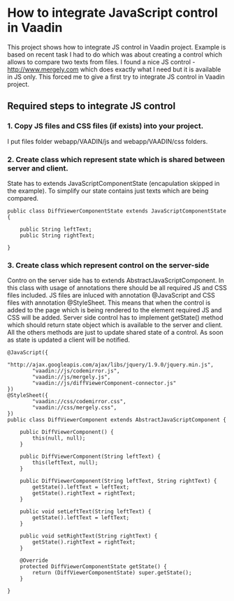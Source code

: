 # How to integrate JavaScript control in Vaadin

This project shows how to integrate JS control in Vaadin project. Example is based on recent task I had to do which was about creating a control which allows to compare two texts from files. I found a nice JS control -  http://www.mergely.com which does exactly what I need but it is available in JS only.
This forced me to give a first try to integrate JS control in Vaadin project.

## Required steps to integrate JS control

### 1. Copy JS files and CSS files (if exists) into your project. 

I put files folder webapp/VAADIN/js and webapp/VAADIN/css folders.

### 2. Create class which represent state which is shared between server and client.

State has to extends JavaScriptComponentState (encapulation skipped in the example). To simplify our state contains just texts which are being compared.

```
public class DiffViewerComponentState extends JavaScriptComponentState {

    public String leftText;
    public String rightText;

}
```

### 3. Create class which represent control on the server-side

Contro on the server side has to extends AbstractJavaScriptComponent. In this class with usage of annotations there should be all required JS and CSS files included. JS files are inluced with annotation @JavaScript and CSS files with annotation @StyleSheet. This means that when the control is added to the page which is being rendered to the <head></head> element required JS and CSS will be added. Server side control has to implement getState() method which should return state object which is available to the server and client. All the others methods are just to update shared state of a control. As soon as state is updated a client will be notified.

```
@JavaScript({
        "http://ajax.googleapis.com/ajax/libs/jquery/1.9.0/jquery.min.js",
        "vaadin://js/codemirror.js",
        "vaadin://js/mergely.js",
        "vaadin://js/diffViewerComponent-connector.js"
})
@StyleSheet({
        "vaadin://css/codemirror.css",
        "vaadin://css/mergely.css",
})
public class DiffViewerComponent extends AbstractJavaScriptComponent {

    public DiffViewerComponent() {
        this(null, null);
    }

    public DiffViewerComponent(String leftText) {
        this(leftText, null);
    }

    public DiffViewerComponent(String leftText, String rightText) {
        getState().leftText = leftText;
        getState().rightText = rightText;
    }

    public void setLeftText(String leftText) {
        getState().leftText = leftText;
    }

    public void setRightText(String rightText) {
        getState().rightText = rightText;
    }

    @Override
    protected DiffViewerComponentState getState() {
        return (DiffViewerComponentState) super.getState();
    }

}
```